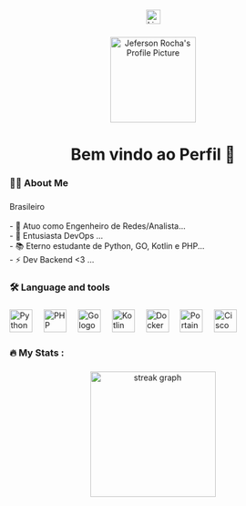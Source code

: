 ###

<div align="center">
  <a href="https://www.linkedin.com/in/jeferson-rocha-1b494b1b5" target="_blank">
    <img src="https://img.shields.io/static/v1?message=LinkedIn&logo=linkedin&label=&color=0077B5&logoColor=white&labelColor=&style=for-the-badge" height="25" alt="LinkedIn logo"  />
  </a>
</div>

###

<div align="center">
  <img src="https://github.com/jefersonrocha-py.png" height="150" alt="Jeferson Rocha's Profile Picture" />
</div>

###

<h1 align="center"> Bem vindo ao Perfil 👋</h1>

###

<h3 align="left">👩‍💻  About Me</h3>

###

<p align="left">
  Brasileiro<br><br>
  - 🔭  Atuo como Engenheiro de Redes/Analista...<br> 
  - 🐋  Entusiasta DevOps ...<br>
  - 📚  Eterno estudante de Python, GO, Kotlin e PHP...<br>
  - ⚡ Dev Backend <3 ...
</p>

###

<h3 align="left">🛠 Language and tools</h3>

###

<div align="left">
  <!-- Linguagens e ferramentas de desenvolvimento -->
  <img src="https://cdn.jsdelivr.net/gh/devicons/devicon/icons/python/python-original.svg" height="40" alt="Python logo" />
  <img width="12" />
  <img src="https://cdn.jsdelivr.net/gh/devicons/devicon/icons/php/php-original.svg" height="40" alt="PHP logo" />
  <img width="12" />
  <img src="https://cdn.jsdelivr.net/gh/devicons/devicon/icons/go/go-original-wordmark.svg" height="40" alt="Go logo" />
  <img width="12" />
  <img src="https://cdn.jsdelivr.net/gh/devicons/devicon/icons/kotlin/kotlin-original.svg" height="40" alt="Kotlin logo" />
  <img width="12" />
  <img src="https://cdn.jsdelivr.net/gh/devicons/devicon/icons/docker/docker-plain-wordmark.svg" height="40" alt="Docker logo" />
  <img width="12" />
  <img src="https://cdn.jsdelivr.net/gh/devicons/devicon/icons/portainer/portainer-original.svg" height="40" alt="Portainer logo" />
  <img width="12"  />
  <img src="https://upload.wikimedia.org/wikipedia/commons/0/08/Cisco_logo_blue_2016.svg" height="40" alt="Cisco logo" />
</div>


###

<h3 align="left">🔥 My Stats :</h3>

###

<div align="center">
  <img src="https://streak-stats.demolab.com?user=jefersonrocha-py&locale=en&mode=daily&theme=dark&hide_border=false&border_radius=5&order=3" height="220" alt="streak graph" />
</div>


##
